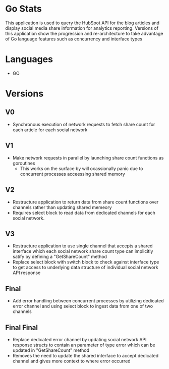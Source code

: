 # Go Stats
This application is used to query the HubSpot API for the blog articles and display social media share information for analytics reporting.
Versions of this application show the progression and re-architecture to take advantage of Go language features such as concurrency and interface types

# Languages
- GO

# Versions

## V0
* Synchronous execution of network requests to fetch share count for each article for each social network

## V1
* Make network requests in parallel by launching share count functions as goroutines
  * This works on the surface by will ocassionally panic due to concurrent processes acceessing shared memory

## V2
* Restructure application to return data from share count functions over channels rather than updating shared memeory
* Requires select block to read data from dedicated channels for each social network.

## V3
* Restructure application to use single channel that accepts a shared interface which each social network share count type can implicitly satify by defining a "GetShareCount" method
* Replace select block with switch block to check against interface type to get access to underlying data structure of individual social network API response

## Final
* Add error handling between concurrent processes by utilizing dedicated error channel and using select block to ingest data from one of two channels

## Final Final
* Replace dedicated error channel by updating social network API response structs to contain an parameter of type error which can be updated in "GetShareCount" method
* Removes the need to update the shared interface to accept dedicated channel and gives more context to where error occurred

